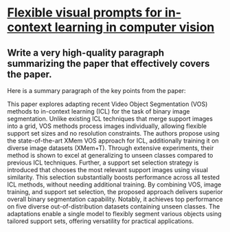 # [Flexible visual prompts for in-context learning in computer vision](https://arxiv.org/abs/2312.06592)

## Write a very high-quality paragraph summarizing the paper that effectively covers the paper.

 Here is a summary paragraph of the key points from the paper:

This paper explores adapting recent Video Object Segmentation (VOS) methods to in-context learning (ICL) for the task of binary image segmentation. Unlike existing ICL techniques that merge support images into a grid, VOS methods process images individually, allowing flexible support set sizes and no resolution constraints. The authors propose using the state-of-the-art XMem VOS approach for ICL, additionally training it on diverse image datasets (XMem+T). Through extensive experiments, their method is shown to excel at generalizing to unseen classes compared to previous ICL techniques. Further, a support set selection strategy is introduced that chooses the most relevant support images using visual similarity. This selection substantially boosts performance across all tested ICL methods, without needing additional training. By combining VOS, image training, and support set selection, the proposed approach delivers superior overall binary segmentation capability. Notably, it achieves top performance on five diverse out-of-distribution datasets containing unseen classes. The adaptations enable a single model to flexibly segment various objects using tailored support sets, offering versatility for practical applications.
